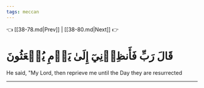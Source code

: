 ```yaml
---
tags: meccan
---
```


👈 [[38-78.md|Prev]] | [[38-80.md|Next]] 👉

# قَالَ رَبِّ فَأَنظِرۡنِيٓ إِلَىٰ يَوۡمِ يُبۡعَثُونَ

He said, "My Lord, then reprieve me until the Day they are resurrected

---

